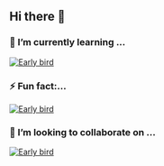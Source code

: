 ## Hi there 👋

### 🌱 I’m currently learning ...

[![Early bird](https://github-readme-stats.vercel.app/api/top-langs?username=shinsung3&layout=donut&langs_count=6&card_width=320&hide_title=true)](https://github.com/shinsung3)
<!-- 
<a href="https://github.com/anuraghazra/convoychat">
  <img height=200 align="center" src="https://github-readme-stats.vercel.app/api/top-langs?username=shinsung3&layout=donut&langs_count=6&card_width=320&hide_title=true" />
</a>
-->
### :zap: Fun fact:...

[![Early bird](https://github-readme-stats.vercel.app/api?username=shinsung3&theme=dracula&hide_title=true)](https://github.com/shinsung3)
<!--
<a href="https://github.com/anuraghazra/github-readme-stats">
  <img height=200 align="center" src="https://github-readme-stats.vercel.app/api?username=shinsung3&theme=dracula&hide_title=true" />
</a>
-->

### :dancers: I’m looking to collaborate on ...

[![Early bird](https://github-profile-summary-cards.vercel.app/api/cards/productive-time?username=shinsung3&theme=default&utcOffset=9)](https://github.com/shinsung3)

